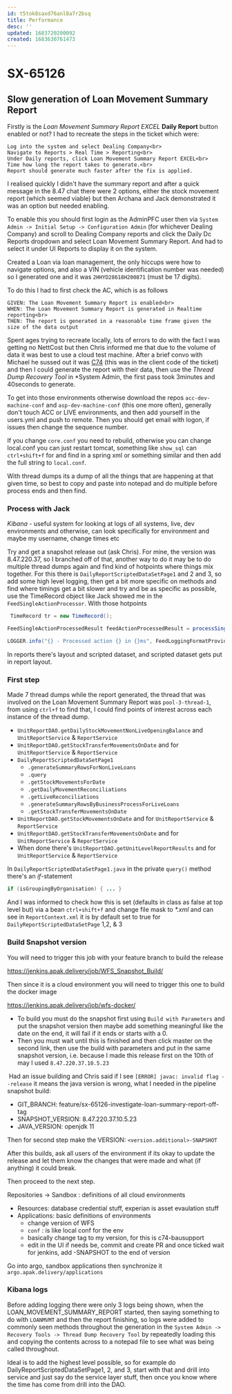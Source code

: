 ```yaml
---
id: t5tok8saxd76anl8a7r2bsq
title: Performance
desc: ''
updated: 1683720200092
created: 1683630761473
---
```

# SX-65126
## Slow generation of Loan Movement Summary Report
Firstly is the *Loan Movement Summary Report EXCEL* **Daily Report** button enabled or not?
I had to recreate the steps in the ticket which were:

    Log into the system and select Dealing Company<br>
    Navigate to Reports > Real Time > Reporting<br>
    Under Daily reports, click Loan Movement Summary Report EXCEL<br>
    Time how long the report takes to generate.<br>
    Report should generate much faster after the fix is applied.

I realised quickly I didn't have the summary report and after a quick message in the 8.47 chat there were 2 options, either the stock movement report (which seemed viable) but then Archana and Jack demonstrated it was an option but needed enabling.

To enable this you should first login as the AdminPFC user then via `System Admin -> Initial Setup -> Configuration Admin` (for whichever Dealing Company) and scroll to Dealing Company reports and click the Daily Dc Reports dropdown and select Loan Movement Summary Report. And had to select it under UI Reports to display it on the system.

Created a Loan via loan management, the only hiccups were how to navigate options, and also a VIN (vehicle identification number was needed) so I generated one and it was `2HHYD28618H200871` (must be 17 digits).

To do this I had to first check the AC, which is as follows

    GIVEN: The Loan Movement Summary Report is enabled<br>
    WHEN: The Loan Movement Summary Report is generated in Realtime reporting<br>
    THEN: The report is generated in a reasonable time frame given the size of the data output 

Spent ages trying to recreate locally, lots of errors to do with the fact I was getting no NettCost but then Chris informed me that due to the volume of data it was best to use a cloud test machine.
After a brief convo with Michael he sussed out it was [C74](https://c74-bausupport.apak.delivery/WFS/portal.faces) (this was in the client code of the ticket) and then I could generate the report with their data, then use the *Thread Dump Recovery Tool* in *System Admin, the first pass took 3minutes and 40seconds to generate.

To get into those environments otherwise download the repos `acc-dev-machine-conf` and `asp-dev-machine-conf` (this one more often), generally don't touch ACC or LIVE environments, and then add yourself in the users.yml and push to remote. Then you should get email with logon, if issues then change the sequence number.

If you change `core.conf` you need to rebuild, otherwise you can change local.conf you can just restart tomcat, something like `show_sql` can `ctrl+shift+f` for and find in a spring xml or something similar and then add the full string to `local.conf`.

With thread dumps its a dump of all the things that are happening at that given time, so best to copy and paste into notepad and do multiple before process ends and then find.

### Process with Jack
*Kibana* - useful system for looking at logs of all systems, live, dev environments and otherwise, can look specifically for environment and maybe my username, change times etc

Try and get a snapshot release out (ask Chris).
For mine, the version was 8.47.220.37, so I branched off of that, another way to do it may be to do multiple thread dumps again and find kind of hotpoints where things mix together. For this there is `DailyReportScriptedDataSetPage1` and 2 and 3, so add some high level logging, then get a bit more specific on methods and find where timings get a bit slower and try and be as specific as possible, use the TimeRecord object like Jack showed me in the `FeedSingleActionProcessor`. With those hotpoints 


```java
 TimeRecord tr = new TimeRecord();

FeedSingleActionProcessedResult feedActionProcessedResult = processSingleAction(actionElement, feed, handler);

LOGGER.info("{} - Processed action {} in {}ms", FeedLoggingFormatProvider.getFormattedString(feed), handler.getClass().getSimpleName(), tr.stop());
```
In reports there's layout and scripted dataset, and scripted dataset gets put in report layout. 

### First step
Made 7 thread dumps while the report generated, the thread that was involved on the Loan Movement Summary Report was `pool-3-thread-1`, from using `ctrl+f` to find that, I could find points of interest across each instance of the thread dump.
- `UnitReportDAO.getDailyStockMovementNonLiveOpeningBalance` and `UnitReportService` & `ReportService`
- `UnitReportDAO.getStockTransferMovementsOnDate` and for `UnitReportService` & `ReportService`
- `DailyReportScriptedDataSetPage1`
    - `.generateSummaryRowsForNonLiveLoans`
    - `.query`
    - `.getStockMovementsForDate`
    - `.getDailyMovementReconciliations`
    - `.getLiveReconciliations`
    - `.generateSummaryRowsByBusinessProcessForLiveLoans`
    - `.getStockTransferMovementsOnDate`
- `UnitReportDAO.getStockMovementsOnDate` and for `UnitReportService` & `ReportService`
- `UnitReportDAO.getStockTransferMovementsOnDate` and for `UnitReportService` & `ReportService`
- When done there's `UnitReportDAO.getUnitLevelReportResults` and for `UnitReportService` & `ReportService`

In `DailyReportScriptedDataSetPage1.java` in the private `query()` method there's an *if*-statement
```java
if (isGroupingByOrganisation) { ... }
```
And I was informed to check how this is set (defaults in class as false at top level but) via a bean `ctrl+shift+f` and change file mask to *\*.xml* and can see in `ReportContext.xml` it is by default set to true for `DailyReportScriptedDataSetPage` 1,2, & 3

### Build Snapshot version
You will need to trigger this job with your feature branch to build the release

https://jenkins.apak.delivery/job/WFS_Snapshot_Build/

Then since it is a cloud environment you will need to trigger this one to build the docker image

https://jenkins.apak.delivery/job/wfs-docker/

- To build you must do the snapshot first using `Build with Parameters` and put the snapshot version then maybe add something meaningful like the date on the end, it will fail if it ends or starts with a 0.
- Then you must wait until this is finished and then click master on the second link, then use the build with parameters and put in the same snapshot version, i.e. because I made this release first on the 10th of may I used `8.47.220.37.10.5.23`

 Had an issue building and Chris said if I see `[ERROR] javac: invalid flag --release` it means the java version is wrong, what I needed in the pipeline snapshot build:
- GIT_BRANCH: feature/sx-65126-investigate-loan-summary-report-off-tag
- SNAPSHOT_VERSION: 8.47.220.37.10.5.23
- JAVA_VERSION: openjdk 11

Then for second step make the VERSION: `<version.additional>-SNAPSHOT`

After this builds, ask all users of the environment if its okay to update the release and let them know the changes that were made and what (if anything) it could break.

Then proceed to the next step.

Repositories -> Sandbox : definitions of all cloud environments
- Resources: database credential stuff, experian is asset evaulation stuff
- Applications: basic definitions of environments
    - change version of WFS
    - `conf` : is like local conf for the env
    - basically change tag to my version, for this is c74-bausupport
    - edit in the UI if needs be, commit and create PR and once ticked wait for jenkins, add -SNAPSHOT to the end of version

Go into argo, sandbox applications then synchronize it `argo.apak.delivery/applications` 
### Kibana logs
Before adding logging there were only 3 logs being shown, when the LOAN_MOVEMENT_SUMMARY_REPORT started, then saying something to do with `LOANMVMT` and then the report finishing, so logs were added to commonly seen methods throughout the generation in the `System Admin -> Recovery Tools -> Thread Dump Recovery Tool` by repeatedly loading this and copying the contents across to a notepad file to see what was being called throughout.

Ideal is to add the highest level possible, so for example do DailyReportScriptedDataSetPage1, 2, and 3, start with that and drill into service and just say do the service layer stuff, then once you know where the time has come from drill into the DAO.
